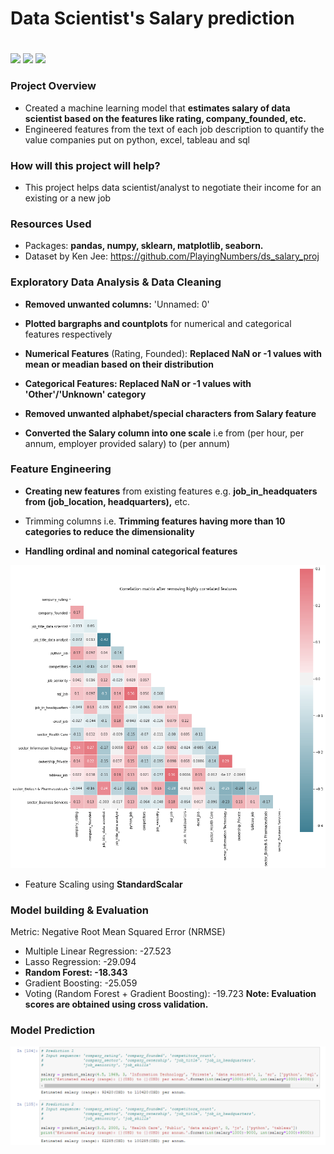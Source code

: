 # Data Scientist's Salary prediction <h1> 
![](https://img.shields.io/badge/Dataset-Ken%20Jee-red) ![](https://img.shields.io/badge/Python-3.6-green) ![](https://img.shields.io/badge/library-sklearn-lightgrey) 
  
### Project Overview

* Created a machine learning model that **estimates salary of data scientist based on the features like rating, company_founded, etc.**
* Engineered features from the text of each job description to quantify the value companies put on python, excel, tableau and sql

### How will this project will help?

* This project helps data scientist/analyst to negotiate their income for an existing or a new job

### Resources Used

* Packages: **pandas, numpy, sklearn, matplotlib, seaborn.**
* Dataset by Ken Jee: https://github.com/PlayingNumbers/ds_salary_proj

### Exploratory Data Analysis & Data Cleaning

* **Removed unwanted columns:** 'Unnamed: 0'
* **Plotted bargraphs and countplots** for numerical and categorical features respectively
* **Numerical Features** (Rating, Founded): **Replaced NaN or -1 values with mean or meadian based on their distribution**



* **Categorical Features: Replaced NaN or -1 values with 'Other'/'Unknown' category**
* **Removed unwanted alphabet/special characters from Salary feature**
* **Converted the Salary column into one scale** i.e from (per hour, per annum, employer provided salary) to (per annum)

### Feature Engineering
* **Creating new features** from existing features e.g. **job_in_headquaters from (job_location, headquarters),** etc.

* Trimming columns i.e. **Trimming features having more than 10 categories to reduce the dimensionality**
* **Handling ordinal and nominal categorical features** 

![](readme_resources/correlation_matrix.png)

* Feature Scaling using **StandardScalar**
### Model building & Evaluation

Metric: Negative Root Mean Squared Error (NRMSE)
* Multiple Linear Regression: -27.523
* Lasso Regression: -29.094
* **Random Forest: -18.343**
* Gradient Boosting: -25.059
* Voting (Random Forest + Gradient Boosting): -19.723
**Note: Evaluation scores are obtained using cross validation.**

### Model Prediction
![](readme_resources/Predictions.PNG) 
